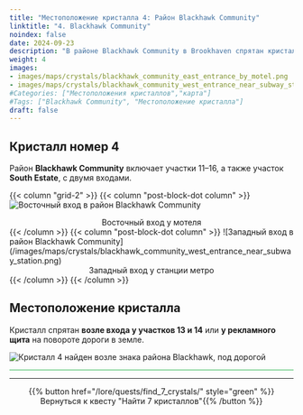 ```yaml
---
title: "Местоположение кристалла 4: Район Blackhawk Community"
linktitle: "4. Blackhawk Community"
noindex: false
date: 2024-09-23
description: "В районе Blackhawk Community в Brookhaven спрятан кристалл рядом с указателем района возле рекламного щита."
weight: 4
images:
- images/maps/crystals/blackhawk_community_east_entrance_by_motel.png
- images/maps/crystals/blackhawk_community_west_entrance_near_subway_station.png
#Categories: ["Местоположения кристаллов","карта"]
#Tags: ["Blackhawk Community", "Местоположение кристалла"]
draft: false
--- 
```


## Кристалл номер 4

Район **Blackhawk Community** включает участки 11–16, а также участок **South Estate**, с двумя входами.

{{< column "grid-2" >}}
{{< column "post-block-dot column" >}}
![Восточный вход в район Blackhawk Community](/images/maps/crystals/blackhawk_community_east_entrance_by_motel.png)
<center>Восточный вход у мотеля</center>
{{< /column >}}
{{< column "post-block-dot column" >}}
![Западный вход в район Blackhawk Community](/images/maps/crystals/blackhawk_community_west_entrance_near_subway_station.png)
<center>Западный вход у станции метро</center>
{{< /column >}}
{{< /column >}}

## Местоположение кристалла

Кристалл спрятан **возле входа у участков 13 и 14** или **у рекламного щита** на повороте дороги в земле.

![Кристалл 4 найден возле знака района Blackhawk, под дорогой](/images/maps/crystals/crystal_4_near_blackhawk_neighborhood_sign_under_road.png?width=400px)

<hr style="background-color: #28b44c" size=8>

---

<div align="center">{{% button href="/lore/quests/find_7_crystals/" style="green" %}}Вернуться к квесту "Найти 7 кристаллов"{{% /button %}}</div>

<!-- ## Связанные материалы

### Карта

- [Точка интереса](/map/poi/abandoned-house) -->
